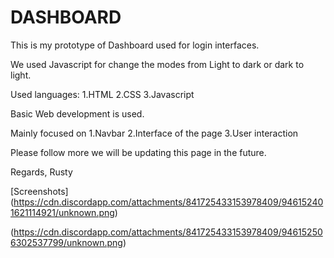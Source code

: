 # DASHBOARD

This is my prototype of Dashboard used for login interfaces.

We used Javascript for change the modes from Light to dark or dark to light.

Used languages: 1.HTML 2.CSS 3.Javascript

Basic Web development is used.

Mainly focused on 1.Navbar 2.Interface of the page 3.User interaction

Please follow more we will be updating this page in the future.

Regards, Rusty



[Screenshots] (https://cdn.discordapp.com/attachments/841725433153978409/946152401621114921/unknown.png)

(https://cdn.discordapp.com/attachments/841725433153978409/946152506302537799/unknown.png)

